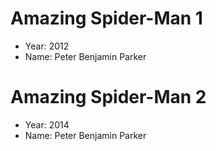 # Amazing Spider-Man 1
- Year: 2012
- Name: Peter Benjamin Parker

# Amazing Spider-Man 2
- Year: 2014
- Name: Peter Benjamin Parker

